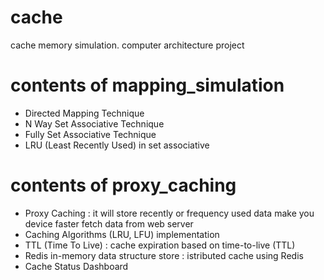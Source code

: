 # cache
cache memory simulation. computer architecture project

# contents of mapping_simulation
- Directed Mapping Technique
- N Way Set Associative Technique
- Fully Set Associative Technique
- LRU (Least Recently Used) in set associative

# contents of proxy_caching
  - Proxy Caching : it will store recently or frequency used data make you device faster fetch data from web server
  - Caching Algorithms (LRU, LFU) implementation
  - TTL (Time To Live) : cache expiration based on time-to-live (TTL)
  - Redis in-memory data structure store : istributed cache using Redis
  - Cache Status Dashboard
